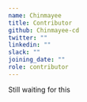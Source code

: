 ```yaml
---
name: Chinmayee
title: Contributor
github: Chinmayee-cd
twitter: ""
linkedin: ""
slack: ""
joining_date: ""
role: contributor
---
```


Still waiting for this
